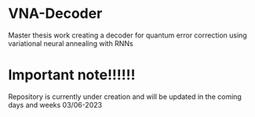 # VNA-Decoder
Master thesis work creating a decoder for quantum error correction using variational neural annealing with RNNs

# Important note!!!!!!
Repository is currently under creation and will be updated in the coming days and weeks
03/06-2023


